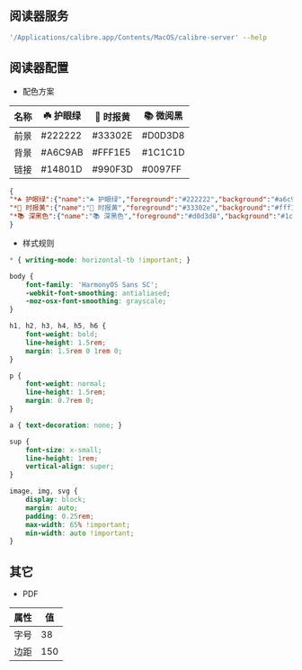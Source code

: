 ## 阅读器服务

```sh
'/Applications/calibre.app/Contents/MacOS/calibre-server' --help
```

## 阅读器配置

- 配色方案

| 名称 | ☘️ 护眼绿 | 🍂 时报黄 | 📚 微阅黑 |
| --- | --- | --- | --- |
| 前景 | #222222 | #33302E | #D0D3D8 |
| 背景 | #A6C9AB | #FFF1E5 | #1C1C1D |
| 链接 | #14801D | #990F3D | #0097FF |

```json
{
"*☘️ 护眼绿":{"name":"☘️ 护眼绿","foreground":"#222222","background":"#a6c9ab","link":"#14801d"},
"*🍂 时报黄":{"name":"🍂 时报黄","foreground":"#33302e","background":"#fff1e5","link":"#990f3d"},
"*📚 深黑色":{"name":"📚 深黑色","foreground":"#d0d3d8","background":"#1c1c1d","link":"#0097ff"}
}
```

- 样式规则

```css
* { writing-mode: horizontal-tb !important; }
```

```css
body {
    font-family: 'HarmonyOS Sans SC';
    -webkit-font-smoothing: antialiased;
    -moz-osx-font-smoothing: grayscale;
}

h1, h2, h3, h4, h5, h6 {
    font-weight: bold;
    line-height: 1.5rem;
    margin: 1.5rem 0 1rem 0;
}

p {
    font-weight: normal;
    line-height: 1.5rem;
    margin: 0.7rem 0;
}

a { text-decoration: none; }

sup {
    font-size: x-small;
    line-height: 1rem;
    vertical-align: super;
}
```

```css
image, img, svg {
    display: block;
    margin: auto;
    padding: 0.25rem;
    max-width: 65% !important;
    min-width: auto !important;
}
```

## 其它

- PDF

| 属性 | 值 |
| --- | --- |
| 字号 | 38 |
| 边距 | 150 |

